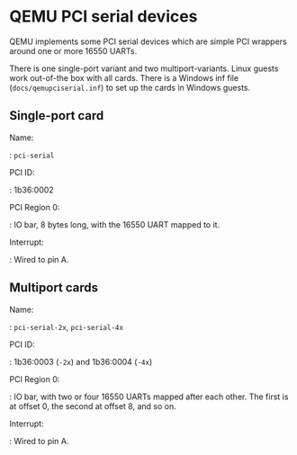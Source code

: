 # QEMU PCI serial devices

QEMU implements some PCI serial devices which are simple PCI wrappers
around one or more 16550 UARTs.

There is one single-port variant and two multiport-variants. Linux
guests work out-of-the box with all cards. There is a Windows inf file
(`docs/qemupciserial.inf`) to set up the cards in Windows guests.

## Single-port card

Name:

:   `pci-serial`

PCI ID:

:   1b36:0002

PCI Region 0:

:   IO bar, 8 bytes long, with the 16550 UART mapped to it.

Interrupt:

:   Wired to pin A.

## Multiport cards

Name:

:   `pci-serial-2x`, `pci-serial-4x`

PCI ID:

:   1b36:0003 (`-2x`) and 1b36:0004 (`-4x`)

PCI Region 0:

:   IO bar, with two or four 16550 UARTs mapped after each other. The
    first is at offset 0, the second at offset 8, and so on.

Interrupt:

:   Wired to pin A.
